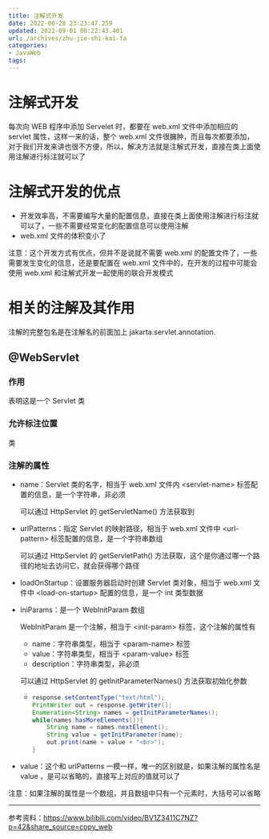 ```yaml
---
title: 注解式开发
date: 2022-06-28 23:23:47.259
updated: 2022-09-01 08:22:43.401
url: /archives/zhu-jie-shi-kai-fa
categories: 
- JavaWeb
tags: 
---
```


# 注解式开发

每次向 WEB 程序中添加 Servelet 时，都要在 web.xml 文件中添加相应的 servlet 属性，这样一来的话，整个 web.xml 文件很臃肿，而且每次都要添加，对于我们开发来讲也很不方便，所以，解决方法就是注解式开发，直接在类上面使用注解进行标注就可以了

# 注解式开发的优点

- 开发效率高，不需要编写大量的配置信息，直接在类上面使用注解进行标注就可以了，一些不需要经常变化的配置信息可以使用注解
- web.xml 文件的体积变小了

注意：这个开发方式有优点，但并不是说就不需要 web.xml 的配置文件了，一些需要发生变化的信息，还是要配置在 web.xml 文件中的，在开发的过程中可能会使用 web.xml 和注解式开发一起使用的联合开发模式

#  相关的注解及其作用

注解的完整包名是在注解名的前面加上 jakarta.servlet.annotation.

## @WebServlet

### 作用

表明这是一个 Servlet 类

### 允许标注位置

类

### 注解的属性

- name：Servlet 类的名字，相当于 web.xml 文件内 \<servlet-name\> 标签配置的信息，是一个字符串，非必须

  可以通过 HttpServlet 的 getServletName() 方法获取到

- urlPatterns：指定 Servlet 的映射路径，相当于 web.xml 文件中 \<url-pattern\> 标签配置的信息，是一个字符串数组

  可以通过 HttpServlet 的 getServletPath() 方法获取，这个是你通过哪一个路径的地址去访问它，就会获得哪个路径

- loadOnStartup：设置服务器启动时创建 Servlet 类对象，相当于 web.xml 文件中 \<load-on-startup\> 配置的信息，是一个 int 类型数据

- iniParams：是一个 WebInitParam 数组

  WebInitParam 是一个注解，相当于 \<init-param\> 标签，这个注解的属性有

  - name：字符串类型，相当于 \<param-name\> 标签
  - value：字符串类型，相当于 \<param-value\> 标签
  - description：字符串类型，非必须

  可以通过 HttpServlet 的 getInitParameterNames() 方法获取初始化参数

  - ~~~java
    response.setContentType("text/html");
    PrintWriter out = response.getWriter();
    Enumeration<String> names = getInitParameterNames();
    while(names.hasMoreElements()){
        String name = names.nextElement();
        String value = getInitParameter(name);
        out.print(name + value + "<br>");
    }
    ~~~

- value：这个和 urlPatterns 一模一样，唯一的区别就是，如果注解的属性名是 value ，是可以省略的，直接写上对应的值就可以了
  
注意：如果注解的属性是一个数组，并且数组中只有一个元素时，大括号可以省略
  
---
参考资料：https://www.bilibili.com/video/BV1Z3411C7NZ?p=42&share_source=copy_web